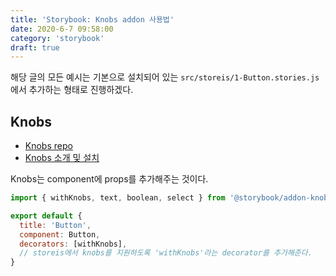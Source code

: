 ```yaml
---
title: 'Storybook: Knobs addon 사용법'
date: 2020-6-7 09:58:00
category: 'storybook'
draft: true
---
```


해당 글의 모든 예시는 기본으로 설치되어 있는 `src/storeis/1-Button.stories.js`에서 추가하는 형태로 진행하겠다.

## Knobs

- [Knobs repo](https://github.com/storybookjs/storybook/tree/master/addons/knobs)
- [Knobs 소개 및 설치](https://howdy-mj.netlify.app/storybook/02-addon-intro/#knobs)

Knobs는 component에 props를 추가해주는 것이다.

```js
import { withKnobs, text, boolean, select } from '@storybook/addon-knobs'

export default {
  title: 'Button',
  component: Button,
  decorators: [withKnobs],
  // storeis에서 knobs를 지원하도록 'withKnobs'라는 decorator를 추가해준다.
}
```
